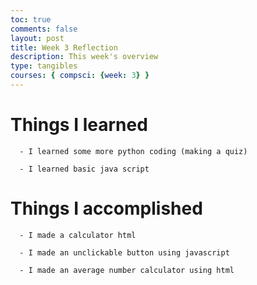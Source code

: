 ```yaml
---
toc: true
comments: false
layout: post
title: Week 3 Reflection
description: This week's overview
type: tangibles
courses: { compsci: {week: 3} }
---
```


# Things I learned

      - I learned some more python coding (making a quiz)

      - I learned basic java script

# Things I accomplished

      - I made a calculator html

      - I made an unclickable button using javascript

      - I made an average number calculator using html